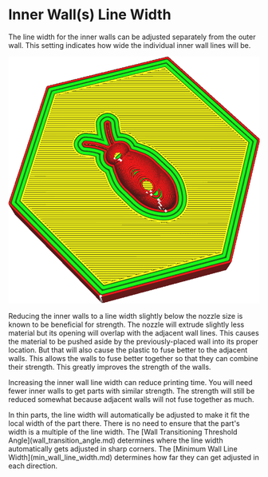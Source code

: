 Inner Wall(s) Line Width
====
The line width for the inner walls can be adjusted separately from the outer wall. This setting indicates how wide the individual inner wall lines will be.

<!--screenshot {
"image_path": "wall_line_width_x.png",
"models": [{"script": "hive.scad"}],
"camera_position": [-31, -31, 147],
"settings": {
    "wall_line_count": 3,
    "wall_line_width_x": 0.8
},
"colours": 64
}-->
![The lines for the inner walls are much wider than the rest](images/wall_line_width_x.png)

Reducing the inner walls to a line width slightly below the nozzle size is known to be beneficial for strength. The nozzle will extrude slightly less material but its opening will overlap with the adjacent wall lines. This causes the material to be pushed aside by the previously-placed wall into its proper location. But that will also cause the plastic to fuse better to the adjacent walls. This allows the walls to fuse better together so that they can combine their strength. This greatly improves the strength of the walls.

Increasing the inner wall line width can reduce printing time. You will need fewer inner walls to get parts with similar strength. The strength will still be reduced somewhat because adjacent walls will not fuse together as much.

<!--if cura_version>=5.0-->In thin parts, the line width will automatically be adjusted to make it fit the local width of the part there. There is no need to ensure that the part's width is a multiple of the line width. The [Wall Transitioning Threshold Angle](wall_transition_angle.md) determines where the line width automatically gets adjusted in sharp corners. The [Minimum Wall Line Width](min_wall_line_width.md) determines how far they can get adjusted in each direction.<!--endif-->

<!--if cura_version<5.0:
Making lines fit
----
When printing thin parts, adjusting the wall line width settings is an important tool to get accurate and strong parts. Cura will only ever draw complete contours, so if a contour doesn't fit a gap will fall into the walls, which greatly compromises the strength and accuracy of the part.

Cura will attempt to fill such gaps between walls if [Fill Gaps Between Walls](fill_perimeter_gaps.md) is enabled, but that technique is less than ideal for arbitrary shapes and often takes a lot of printing time. When two walls overlap, the [Compensate Wall Overlaps](travel_compensate_overlapping_walls_enabled.md) feature will reduce the wall line width to make sure that the part is dimensionally accurate, but this incurs flow changes which reduce the quality and strength of the print as well.

For an ideal fit you want the part to be an exact multiple of the wall line width so that the walls fit precisely within the part. If you know how wide your part is, this can easily be done by adjusting the width of the walls. First you see how many contours you want to fit such that the lines still have a reasonable width. Then you can see how much you need to adjust the wall line width to make the lines fit properly. Keep in mind that you can adjust the [Outer Wall Line Width](wall_line_width_0.md) and [Inner Wall Line Width](wall_line_width_x.md) separately. Count carefully how many times each type of wall will be drawn to predict the effect of changing the wall line width.

Fitting wall lines is an important skill for 3D printing that distinguishes expert 3D printer operators from the rest. Some practice is required.-->
